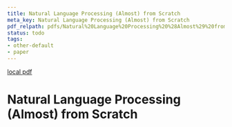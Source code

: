 ```yaml
---
title: Natural Language Processing (Almost) from Scratch
meta_key: Natural Language Processing (Almost) from Scratch
pdf_relpath: pdfs/Natural%20Language%20Processing%20%28Almost%29%20from%20Scratch.pdf
status: todo
tags:
- other-default
- paper
---
```


[local pdf](../../../pdfs/Natural%20Language%20Processing%20%28Almost%29%20from%20Scratch.pdf)

# Natural Language Processing (Almost) from Scratch
